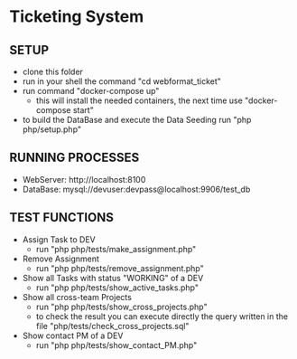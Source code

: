 # Ticketing System

## SETUP
- clone this folder
- run in your shell the command "cd webformat_ticket"
- run command "docker-compose up"
  - this will install the needed containers, the next time use "docker-compose start"
- to build the DataBase and execute the Data Seeding run "php php/setup.php"

## RUNNING PROCESSES
- WebServer: http://localhost:8100
- DataBase: mysql://devuser:devpass@localhost:9906/test_db

## TEST FUNCTIONS
- Assign Task to DEV
  - run "php php/tests/make_assignment.php"
- Remove Assignment
  - run "php php/tests/remove_assignment.php"
- Show all Tasks with status "WORKING" of a DEV
  - run "php php/tests/show_active_tasks.php"
- Show all cross-team Projects
  - run "php php/tests/show_cross_projects.php"
  - to check the result you can execute directly the query written in the file "php/tests/check_cross_projects.sql"
- Show contact PM of a DEV
  - run "php php/tests/show_contact_PM.php"
